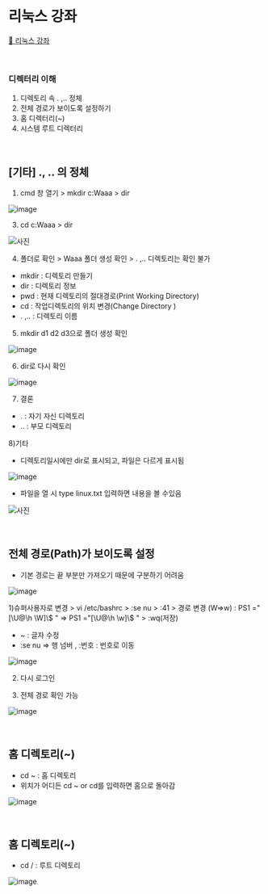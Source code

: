 # 리눅스 강좌
[:link: 리눅스 강좌 ](https://youtu.be/uRZr35xIBqg) 


<br>



### 디렉터리 이해 
1. 디렉토리 속 . ,.. 정체
2. 전체 경로가 보이도록 설정하기
3. 홈 디렉터리(~)
4. 시스템 루트 디렉터리 


<br>



## [기타] ., .. 의 정체 

1) cmd 창 열기 > mkdir c:Waaa > dir

![image](https://user-images.githubusercontent.com/93310395/168971435-97f7762b-b793-4f75-8352-b0fdae3daf17.png)

3) cd c:Waaa > dir 

![사진](https://user-images.githubusercontent.com/93310395/168972719-33279106-ea88-496e-bdc8-27792dfd5b82.png)

4) 폴더로 확인 > Waaa 폴더 생성 확인 > . ,.. 디렉토리는 확인 불가

* mkdir : 디렉토리 만들기 
* dir : 디렉토리 정보 
* pwd : 현재 디렉토리의 절대경로(Print Working Directory)
* cd : 작업디렉토리의 위치 변경(Change Directory )
* . ,.. : 디렉토리 이름 

5) mkdir d1 d2 d3으로 폴더 생성 확인

![image](https://user-images.githubusercontent.com/93310395/168973542-bdbcd0a7-228a-4eee-9f6b-f11fd0065459.png)

6) dir로 다시 확인 

![image](https://user-images.githubusercontent.com/93310395/168973707-1e4c8b4c-3deb-4888-b56b-da2257b24fff.png)

7) 결론
* . : 자기 자신 디렉토리
* .. : 부모 디렉토리

8)기타 
* 디렉토리일시에만 dir로 표시되고, 파일은 다르게 표시됨

![image](https://user-images.githubusercontent.com/93310395/168974326-50205b86-e0a9-4532-8527-83b5c33cf003.png)

* 파일을 열 시 type linux.txt 입력하면 내용을 볼 수있음

![사진](https://user-images.githubusercontent.com/93310395/168974865-a0c798e0-ff10-4436-aad3-3ffb636a3289.png)


<br>


## 전체 경로(Path)가 보이도록 설정

- 기본 경로는 끝 부분만 가져오기 때문에 구분하기 어려움

![image](https://user-images.githubusercontent.com/93310395/168978555-559a8c13-6a8b-4033-90bc-fb84d8424266.png)


1)슈퍼사용자로 변경 > vi /etc/bashrc > :se nu > :41 > 경로 변경 (W=>w) : PS1 ="[\U@\h \W]\\$ " => PS1 ="[\U@\h \w]\\$ " > :wq(저장)
* ~ : 글자 수정 
* :se nu => 행 넘버 , :번호 : 번호로 이동

 ![image](https://user-images.githubusercontent.com/93310395/168986238-fec70948-cfbd-49cf-99cd-859f001e2ba1.png)

2) 다시 로그인 

3) 전체 경로 확인 가능

![image](https://user-images.githubusercontent.com/93310395/168983974-8cb7eae9-7a76-460b-8c55-c743624b94b9.png)


<br>


## 홈 디렉토리(~)
* cd ~ : 홈 디렉토리 
* 위치가 어디든 cd ~ or cd를 입력하면 홈으로 돌아감 

![image](https://user-images.githubusercontent.com/93310395/168987156-91aded69-8f0e-41cc-86f5-6914516c845f.png)


<br>

## 홈 디렉토리(~)
* cd / : 루트 디렉토리 

![image](https://user-images.githubusercontent.com/93310395/168988235-5c563620-71c8-4c4a-b9db-35b2c38973be.png)



``` 